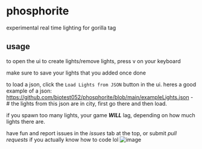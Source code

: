 # phosphorite
experimental real time lighting for gorilla tag

## usage
to open the ui to create lights/remove lights, press v on your keyboard

make sure to save your lights that you added once done

to load a json, click the `Load Lights from JSON` button in the ui. heres a good example of a json:
https://github.com/biotest052/phosphorite/blob/main/exampleLights.json
-# the lights from this json are in city, first go there and then load.

if you spawn too many lights, your game ***WILL*** lag, depending on how much lights there are.

have fun and report issues in the *issues* tab at the top, or submit *pull requests* if you actually know how to code lol
![image](https://github.com/user-attachments/assets/ed4460ea-2ab8-4374-9c6e-f0723ee39cb2)
